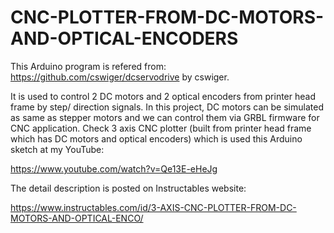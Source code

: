 # CNC-PLOTTER-FROM-DC-MOTORS-AND-OPTICAL-ENCODERS
This Arduino program is refered from: https://github.com/cswiger/dcservodrive by cswiger.

It is used to control 2 DC motors and 2 optical encoders from printer head frame by step/ direction signals.
In this project, DC motors can be simulated as same as stepper motors and we can control them via GRBL firmware for CNC application.
Check 3 axis CNC plotter (built from printer head frame which has DC motors and optical encoders) which is used this Arduino sketch at my YouTube:

https://www.youtube.com/watch?v=Qe13E-eHeJg

The detail description is posted on Instructables website:

https://www.instructables.com/id/3-AXIS-CNC-PLOTTER-FROM-DC-MOTORS-AND-OPTICAL-ENCO/

